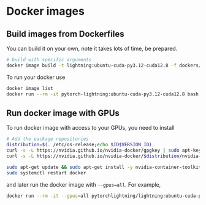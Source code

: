 # Docker images

## Build images from Dockerfiles

You can build it on your own, note it takes lots of time, be prepared.

```bash
# build with specific arguments
docker image build -t lightning:ubuntu-cuda-py3.12-cuda12.8 -f dockers/ubuntu-cuda/Dockerfile --build-arg "CUDA_VERSION=12.1.1" .
```

To run your docker use

```bash
docker image list
docker run --rm -it pytorch-lightning:ubuntu-cuda-py3.12-cuda12.8 bash
```

## Run docker image with GPUs

To run docker image with access to your GPUs, you need to install

```bash
# Add the package repositories
distribution=$(. /etc/os-release;echo $ID$VERSION_ID)
curl -s -L https://nvidia.github.io/nvidia-docker/gpgkey | sudo apt-key add -
curl -s -L https://nvidia.github.io/nvidia-docker/$distribution/nvidia-docker.list | sudo tee /etc/apt/sources.list.d/nvidia-docker.list

sudo apt-get update && sudo apt-get install -y nvidia-container-toolkit
sudo systemctl restart docker
```

and later run the docker image with `--gpus=all`. For example,

```bash
docker run --rm -it --gpus=all pytorchlightning/lightning:ubuntu-cuda-py3.12-cuda12.1.0
```
